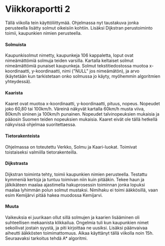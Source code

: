 
# Viikkoraportti 2

Tällä viikolla tein käyttöliittymää. Ohjelmassa nyt taustakuva jonka perusteella lisätty solmut oikeisiin kohtiin. Lisäksi Dijkstran perustoiminto toimii, kaupunkien nimien perusteella.
#### Solmuista
Kaupunkisolmut nimetty, kaupunkeja 106 kappaletta, loput ovat nimeämättömiä solmuja teiden varsilla. Kartalla keltaiset solmut nimeämättömiä punaiset kaupunkeja. Solmut tekstitiedostossa muotoa x-koordinaatti, y-koordinaatti, nimi ("NULL" jos nimeämätön), ja arvo (käytetään kun tarkistetaan onko solmussa jo käyty, myöhemmin algoritmien yhteydessä). 

#### Kaarista
Kaaret ovat muotoa x-koordinaatti, y-koordinaatti, pituus, nopeus. Nopeudet joko 60,80 tai 100km/h. Väreinä näkyvät kartalla 60km/h musta viiva, 80km/h sininen ja 100km/h punainen. Nopeudet talvinopeuksien mukaisia ja pääosin Suomen teiden nopeuksien mukaisia. Kaaret eivät ole tällä hetkellä näkyvissä ohjelmaa suoritettaessa.

#### Tietorakenteista
Ohjelmassa on toteutettu Verkko, Solmu ja Kaari-luokat. Toimivat toistaiseksi valmiilla tietorakenteilla.

#### Dijkstrasta
Dijkstran toiminta tehty, toimii kaupunkien nimien perusteella. Testattu kymmeniä kertoja ja tuntuu toimivan niin kuin pitääkin. Tekee haun ja jälkikäteen maalaa ajastimella hakuprosessin toiminnan jonka lopuksi maalaa lyhimmän polun solmut mustaksi. Nimihaku ei toimi ääkkösillä, vaan esim Kemijärvi pitää hakea muodossa Kemijarvi. 

#### Muuta
Vaikeuksia ei juurikaan ollut sillä solmujen ja kaarien lisääminen oli suhteellisen mekaanista klikkailua. Ongelmia tuli kun kaupunkien nimet sekoilivat jostain syystä, ja piti kirjoittaa ne uusiksi. Lisäksi päänvaivaa aiheutti ääkkösten toimimattomuus. 
Aikaa käyttänyt tällä viikolla noin 15h. Seuraavaksi tarkoitus tehdä A* algoritmi.

